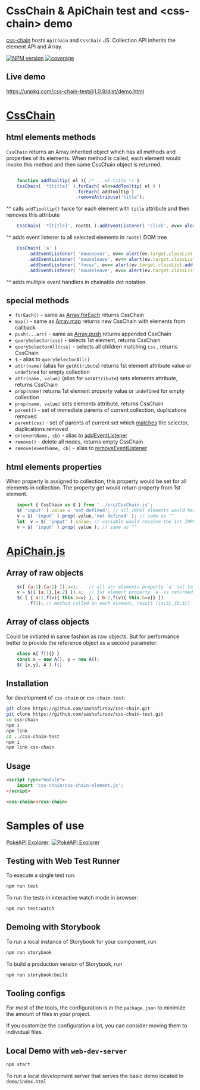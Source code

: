 # CssChain & ApiChain test and \<css-chain> demo

[css-chain](https://github.com/sashafirsov/css-chain.git) hosts `ApiChain` and `CssChain` JS. 
Collection API inherits the element API and Array.

[![NPM version][npm-image]][npm-url] [![coverage][coverage-image]][coverage-url]

## Live demo
https://unpkg.com/css-chain-test@1.0.9/dist/demo.html

# [CssChain](https://github.com/sashafirsov/css-chain/blob/main/CssChain.js)
## html elements methods
`CssChain` returns an Array inherited object which has all methods and properties of its elements.
When method is called, each element would invoke this method and then same CssChain object is returned.
```js

    function addTooltip( el ){ /* ...el.title */ }
    CssChain( '*[title]' ).forEach( el=>addTooltip( el ) )
                          .forEach( addTooltip )
                          .removeAttribute('title');
```
^^ calls `addTiooltip()` twice for each element with `title` attribute and then removes this attribute
```js
    CssChain( '*[title]', rootEL ).addEventListener( 'click', ev=> alert(ev.target.title) );
```
^^ adds event listener to all selected elements in `rootEl` DOM tree
```js
    CssChain( 'a' )
        .addEventListener( 'mouseover', ev=> alert(ev.target.classList.add('hovered') ) )
        .addEventListener( 'mouseleave', ev=> alert(ev.target.classList.remove('hovered') ) )
        .addEventListener( 'focus', ev=> alert(ev.target.classList.add('focused') ) )
        .addEventListener( 'mouseleave', ev=> alert(ev.target.classList.remove('focused') ) )
```
^^ adds multiple event handlers in chainable dot notation.

## special methods
* `forEach()` - same as [Array.forEach](https://developer.mozilla.org/en-US/docs/Web/JavaScript/Reference/Global_Objects/Array/forEach)
  returns CssChain
* `map()` - same as [Array.map](https://developer.mozilla.org/en-US/docs/Web/JavaScript/Reference/Global_Objects/Array/map)
  returns new CssChain with elements from callback
* `push(...arr)` - same as [Array.push](https://developer.mozilla.org/en-US/docs/Web/JavaScript/Reference/Global_Objects/Array/map)
  returns appended CssChain
* `querySelector(css)` - selects 1st element, returns CssChain
* `querySelectorAll(css)` - selects all children matching `css` , returns CssChain
* `$` - alias to `querySelectorAll()`
* `attr(name)` (alias for `getAttribute`) returns 1st element attribute value or `undefined` for empty collection
* `attr(name, value)` (alias for `setAttribute`) sets elements attribute, returns CssChain
* `prop(name)`  returns 1st element property value or `undefined` for empty collection
* `prop(name, value)`  sets elements attribute, returns CssChain
* `parent()` - set of immediate parents of current collection, duplications removed
* `parent(css)` - set of parents of current set which
  [matches](https://developer.mozilla.org/en-US/docs/Web/API/Element/matches)
  the selector, duplications removed
* `on(eventName, cb)` - alias to [addEventListener](https://developer.mozilla.org/en-US/docs/Web/API/EventTarget/addEventListener)
* `remove()` - delete all nodes, returns empty CssChain
* `remove(eventName, cb)` - alias to [removeEventListener](https://developer.mozilla.org/en-US/docs/Web/API/EventTarget/removeEventListener)

## html elements properties
When property is assigned to collection, this property would be set for all elements in collection.
The property get would return property from 1st element.
```js
    import { CssChain as $ } from '../src/CssChain.js';
    $( 'input' ).value = 'not defined'; // all INPUT elements would have new value set
    v = $( 'input' ).prop( value,'not defined' ); // same as ^^
    let  v = $( 'input' ).value; // variable would receive the 1st INPUT element value
    v = $( 'input' ).prop( value ); // same as ^^
```
# [ApiChain.js](https://github.com/sashafirsov/css-chain/blob/main/ApiChain.js)
## Array of raw objects
```js
    $([ {a:1},{a:2} ]).a=1;    // all arr elements property `a` set to 1
    v = $([ {a:1},{a:2} ]).a;  // 1st element property `a` is returned, i.e. 1
    $( [ { a:1,f(v){ this.a=v} }, { b:2,f(v){ this.b=v}} ])
        .f(3); // method called on each element, result [{a:3},{b:3}]
```
## Array of class objects
Could be initiated in same fashion as raw objects.
But for performance better to provide the reference object as a second parameter:
```js
    class A{ f(){} }
    const x = new A(), y = new A();
    $( [x,y], A ).f()
```

## Installation
for development of `css-chain` or `css-chain-test`:
```bash
git clone https://github.com/sashafirsov/css-chain.git
git clone https://github.com/sashafirsov/css-chain-test.git
cd css-chain
npm i
npm link
cd ../css-chain-test
npm i
npm link css-chain
```

## Usage

```html
<script type="module">
    import 'css-chain/css-chain-element.js';
</script>

<css-chain></css-chain>
```
# Samples of use

[PokéAPI Explorer][PokeApi-explorer-url]:
[![PokéAPI Explorer][PokeApi-explorer-image]][PokeApi-explorer-url]

## Testing with Web Test Runner

To execute a single test run:

```bash
npm run test
```

To run the tests in interactive watch mode in browser:

```bash
npm run test:watch
```

## Demoing with Storybook

To run a local instance of Storybook for your component, run

```bash
npm run storybook
```

To build a production version of Storybook, run

```bash
npm run storybook:build
```


## Tooling configs

For most of the tools, the configuration is in the `package.json` to minimize the amount of files in your project.

If you customize the configuration a lot, you can consider moving them to individual files.

## Local Demo with `web-dev-server`

```bash
npm start
```

To run a local development server that serves the basic demo located in `demo/index.html`

[npm-image]:      https://img.shields.io/npm/v/css-chain.svg
[npm-url]:        https://npmjs.org/package/css-chain-test
[coverage-image]: https://unpkg.com/css-chain-test@1.0.9/coverage/coverage.svg
[coverage-url]:   https://unpkg.com/css-chain-test@1.0.9/coverage/lcov-report/index.html
[PokeApi-explorer-image]: https://unpkg.com/css-chain-test@1.0.9/src/PokeApi-Explorer.png
[PokeApi-explorer-url]: https://unpkg.com/css-chain-test@1.0.9/src/PokeApi-Explorer.html
